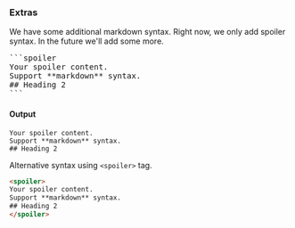 ### Extras

We have some additional markdown syntax. Right now, we only add spoiler syntax. In the future we'll add some more.

<pre lang="markdown">
```spoiler
Your spoiler content.
Support **markdown** syntax.
## Heading 2
```
</pre>

#### Output

```spoiler
Your spoiler content.
Support **markdown** syntax.
## Heading 2
```

Alternative syntax using `<spoiler>` tag.

```html
<spoiler>
Your spoiler content.
Support **markdown** syntax.
## Heading 2
</spoiler>
```
